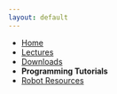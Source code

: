 ```yaml
---
layout: default
---
```



* [Home](../index.md)
* [Lectures](Lectures.md)
* [Downloads](Downloads.md)
* **Programming Tutorials**
* [Robot Resources](Robot_Resources.md)

